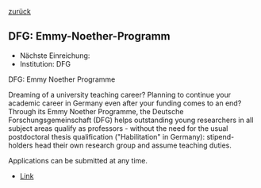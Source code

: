 [zurück](/funding/)

## DFG: Emmy-Noether-Programm

* Nächste Einreichung: 
* Institution: DFG

DFG: Emmy Noether Programme

Dreaming of a university teaching career? Planning to continue your academic career in Germany even after your funding comes to an end? Through its Emmy Noether Programme, the Deutsche Forschungsgemeinschaft (DFG) helps outstanding young researchers in all subject areas qualify as professors - without the need for the usual postdoctoral thesis qualification ("Habilitation" in Germany): stipend-holders head their own research group and assume teaching duties.

Applications can be submitted at any time.

* [Link](https://www.dfg.de/en/research_funding/programmes/individual/emmy_noether/index.html)